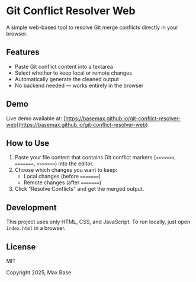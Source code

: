 # Git Conflict Resolver Web

A simple web-based tool to resolve Git merge conflicts directly in your browser.

## Features

- Paste Git conflict content into a textarea
- Select whether to keep local or remote changes
- Automatically generate the cleaned output
- No backend needed — works entirely in the browser

## Demo

Live demo available at: [https://basemax.github.io/git-conflict-resolver-web](https://basemax.github.io/git-conflict-resolver-web)

## How to Use

1. Paste your file content that contains Git conflict markers (`<<<<<<<`, `=======`, `>>>>>>>`) into the editor.
2. Choose which changes you want to keep:
   - Local changes (before `=======`)
   - Remote changes (after `=======`)
3. Click "Resolve Conflicts" and get the merged output.

## Development

This project uses only HTML, CSS, and JavaScript. To run locally, just open `index.html` in a browser.

## License

MIT

Copyright 2025, Max Base
